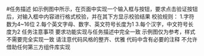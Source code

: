 #任务描述
如示例图中所示，在页面中实现一个输入框与按钮，要求点击验证按钮后，对输入框中内容进行格式校验，并在其下方显示校验结果
校验规则：
1.字符数为4~16位
2.每个英文字母、数字、英文符号长度为1
3.每个汉字，中文符号长度为2
任务注意事项
要求功能实现与任务描述中完全一致
示例图仅为参考，样式不需要完全实现一致
请注意代码风格的整齐、优雅
代码中含有必要的注释
不允许借助任何第三方组件库实现
